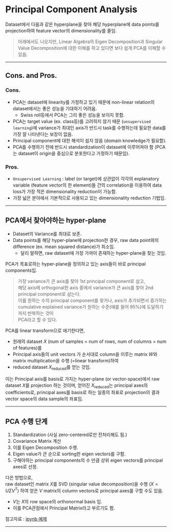 # Principal Component Analysis

Dataset에서 다음과 같은 hyperplane을 찾아 해당 hyperplane에 data points를 projection하여 feature vector의 dimensionality를 줄임.

> 아래에서도 나오지만, Linear Algebra의 Eigen Decomposition과 Singular Value Decomposition에 대한 이해를 하고 있다면 보다 쉽게 PCA를 이해할 수 있음.

---

## Cons. and Pros.

### Cons.

* PCA는 dataset에 linearity를 가정하고 있기 때문에 non-linear relation의 dataset에서는 좋은 성능을 기대하기 어려움.
    * Swiss roll등에서 PCA는 그리 좋은 성능을 보이지 못함.
* PCA는 target value (ex. class등)를 고려하지 않기 때문 (`unsupervised learning`)에 variance가 최대인 axis가 반드시 task를 수행하는데 필요한 data를 가장 잘 나타낸다는 보장이 없음.
* Principal component에 대한 해석이 쉽지 않음 (domain knowledge가 필요함).
* PCA를 수행하기 전에 반드시 standardization이 dataset에 이루어져야 함 (PCA는 dataset이 origin을 중심으로 분포한다고 가정하기 때문임).

### Pros.

* `Unsupervised Learning` : label (or target)에 상관없이 각각의 explanatory variable (feature vector의 한 element)들 간의 correlation을 이용하여 data loss가 가장 적은 dimensionality reduction이 가능함. 
* 가장 넓은 분야에서 기본적으로 사용되고 있는 dimensionality reduction 기법임. 

---

## PCA에서 찾아야하는 hyper-plane

* Dataset의 Variance를 최대로 보존.
* Data points를 해당 hyper-plane에 projection한 경우, raw data point와의 difference (ex. mean squared distance)가 최소임.
    * 달리 말하면, raw dataset에 가장 가까이 존재하는 hyper-plane을 찾는 것임.

PCA가 목표로하는 hyper-plane을 정의하고 있는 axis들이 바로 principal components임.

> 가장 variance가 큰 axis를 찾아 1st principal component로 삼고,  
> 해당 axis에 orthogonal한 axis 중에서 variance가 큰 axis를 찾아 2nd principal component로 삼는다.  
> 이를 원하는 수의 principal component를 찾거나, axis가 추가되면서 증가하는 cumulative explained variance가 원하는 수준(예를 들어 95%)에 도달하기까지 반복하는 것이  
> PCA라고 할 수 있다.

PCA를 linear transform으로 애기한다면, 

* 원래의 dataset $X$ (num of samples = num of rows, num of columns = num of features)를
* Principal axis들의 unit vectors 가 순서대로 column을 이루는 matrix $W$와 matrix multiplication을 수행 (=linear transform)하여
* reduced dataset $X_{\text{reduced}}$를 얻는 것임.

이는 Principal axis를 basis로 가지는 hyper-plane (or vector-space)에서 raw dataset $X$를 projection 하는 것이며, 얻어진 $X_{\text{reduced}}$는 principal axes의 coefficients로, principal axes를 basis로 하는 일종의 좌표로 projection의 결과 vector space의 data sample의 좌표임.

---

## PCA 수행 단계

1. Standardization (사실 zero-centered로만 전처리해도 됨.)
2. Covariance Matrix 계산
3. 이를 Eigen Decomposition 수행.
4. Eigen value가 큰 순으로 sorting한 eigen vectors를 구함.
5. 구해야하는 principal components의 수 만큼 상위 eigen vectors를 principal axes로 선정.

다은 방법으로,  
raw dataset인 matrix $X$를 SVD (singular value decomposition)을 수행 ($X=U\Sigma V^T$) 하여 얻은 $V$ matrix의 column vectors로 principal axes를 구할 수도 있음.

* $V$는 $X$의 row space의 orthonormal basis 임.
* 이를 PCA관점에서 Principal Matrix라고 부르기도 함.

참고자료 : [ipynb 예제](https://gist.github.com/dsaint31x/43049448ec3142fd8b6b156afd68dac5)

---
